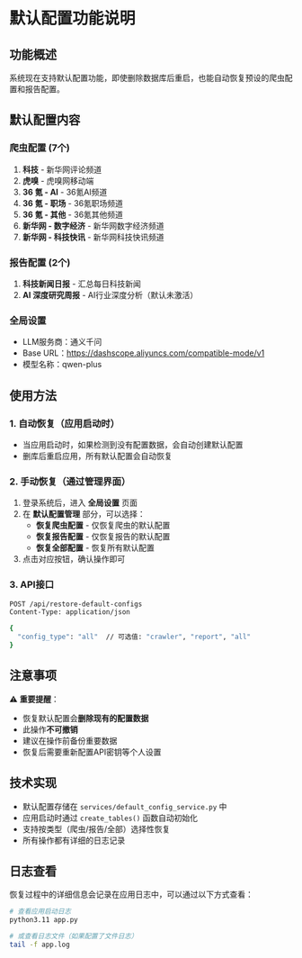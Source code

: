 # 默认配置功能说明

## 功能概述

系统现在支持默认配置功能，即使删除数据库后重启，也能自动恢复预设的爬虫配置和报告配置。

## 默认配置内容

### 爬虫配置 (7个)
1. **科技** - 新华网评论频道
2. **虎嗅** - 虎嗅网移动端
3. **36 氪 - AI** - 36氪AI频道
4. **36 氪 - 职场** - 36氪职场频道  
5. **36 氪 - 其他** - 36氪其他频道
6. **新华网 - 数字经济** - 新华网数字经济频道
7. **新华网 - 科技快讯** - 新华网科技快讯频道

### 报告配置 (2个)
1. **科技新闻日报** - 汇总每日科技新闻
2. **AI 深度研究周报** - AI行业深度分析（默认未激活）

### 全局设置
- LLM服务商：通义千问
- Base URL：https://dashscope.aliyuncs.com/compatible-mode/v1
- 模型名称：qwen-plus

## 使用方法

### 1. 自动恢复（应用启动时）
- 当应用启动时，如果检测到没有配置数据，会自动创建默认配置
- 删库后重启应用，所有默认配置会自动恢复

### 2. 手动恢复（通过管理界面）
1. 登录系统后，进入 **全局设置** 页面
2. 在 **默认配置管理** 部分，可以选择：
   - **恢复爬虫配置** - 仅恢复爬虫的默认配置
   - **恢复报告配置** - 仅恢复报告的默认配置  
   - **恢复全部配置** - 恢复所有默认配置
3. 点击对应按钮，确认操作即可

### 3. API接口
```bash
POST /api/restore-default-configs
Content-Type: application/json

{
  "config_type": "all"  // 可选值: "crawler", "report", "all"
}
```

## 注意事项

⚠️ **重要提醒**：
- 恢复默认配置会**删除现有的配置数据**
- 此操作**不可撤销**
- 建议在操作前备份重要数据
- 恢复后需要重新配置API密钥等个人设置

## 技术实现

- 默认配置存储在 `services/default_config_service.py` 中
- 应用启动时通过 `create_tables()` 函数自动初始化
- 支持按类型（爬虫/报告/全部）选择性恢复
- 所有操作都有详细的日志记录

## 日志查看

恢复过程中的详细信息会记录在应用日志中，可以通过以下方式查看：
```bash
# 查看应用启动日志
python3.11 app.py

# 或查看日志文件（如果配置了文件日志）
tail -f app.log
```
